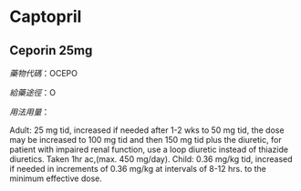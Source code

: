 # Captopril

## Ceporin 25mg

*藥物代碼*：OCEPO

*給藥途徑*：O

*用法用量*：

Adult: 25 mg tid, increased if needed after 1-2 wks to 50 mg tid, the dose may be increased to 100 mg tid and then 150 mg tid plus the diuretic, for patient with impaired renal function, use a loop diuretic instead of  thiazide diuretics. Taken 1hr ac,(max. 450 mg/day).
Child: 0.36 mg/kg tid, increased if needed in increments of 0.36 mg/kg at intervals of 8-12 hrs. to the minimum effective dose.

